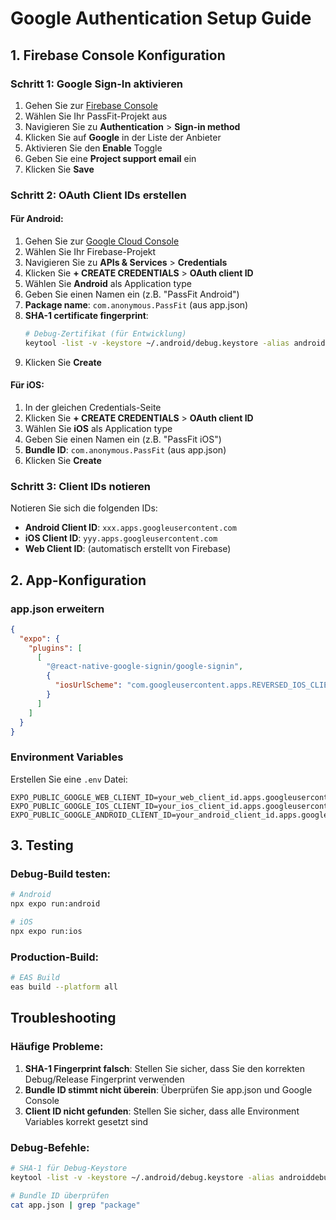 # Google Authentication Setup Guide

## 1. Firebase Console Konfiguration

### Schritt 1: Google Sign-In aktivieren
1. Gehen Sie zur [Firebase Console](https://console.firebase.google.com)
2. Wählen Sie Ihr PassFit-Projekt aus
3. Navigieren Sie zu **Authentication** > **Sign-in method**
4. Klicken Sie auf **Google** in der Liste der Anbieter
5. Aktivieren Sie den **Enable** Toggle
6. Geben Sie eine **Project support email** ein
7. Klicken Sie **Save**

### Schritt 2: OAuth Client IDs erstellen

#### Für Android:
1. Gehen Sie zur [Google Cloud Console](https://console.cloud.google.com)
2. Wählen Sie Ihr Firebase-Projekt
3. Navigieren Sie zu **APIs & Services** > **Credentials**
4. Klicken Sie **+ CREATE CREDENTIALS** > **OAuth client ID**
5. Wählen Sie **Android** als Application type
6. Geben Sie einen Namen ein (z.B. "PassFit Android")
7. **Package name**: `com.anonymous.PassFit` (aus app.json)
8. **SHA-1 certificate fingerprint**: 
   ```bash
   # Debug-Zertifikat (für Entwicklung)
   keytool -list -v -keystore ~/.android/debug.keystore -alias androiddebugkey -storepass android -keypass android
   ```
9. Klicken Sie **Create**

#### Für iOS:
1. In der gleichen Credentials-Seite
2. Klicken Sie **+ CREATE CREDENTIALS** > **OAuth client ID**
3. Wählen Sie **iOS** als Application type
4. Geben Sie einen Namen ein (z.B. "PassFit iOS")
5. **Bundle ID**: `com.anonymous.PassFit` (aus app.json)
6. Klicken Sie **Create**

### Schritt 3: Client IDs notieren
Notieren Sie sich die folgenden IDs:
- **Android Client ID**: `xxx.apps.googleusercontent.com`
- **iOS Client ID**: `yyy.apps.googleusercontent.com`
- **Web Client ID**: (automatisch erstellt von Firebase)

## 2. App-Konfiguration

### app.json erweitern
```json
{
  "expo": {
    "plugins": [
      [
        "@react-native-google-signin/google-signin",
        {
          "iosUrlScheme": "com.googleusercontent.apps.REVERSED_IOS_CLIENT_ID"
        }
      ]
    ]
  }
}
```

### Environment Variables
Erstellen Sie eine `.env` Datei:
```env
EXPO_PUBLIC_GOOGLE_WEB_CLIENT_ID=your_web_client_id.apps.googleusercontent.com
EXPO_PUBLIC_GOOGLE_IOS_CLIENT_ID=your_ios_client_id.apps.googleusercontent.com
EXPO_PUBLIC_GOOGLE_ANDROID_CLIENT_ID=your_android_client_id.apps.googleusercontent.com
```

## 3. Testing

### Debug-Build testen:
```bash
# Android
npx expo run:android

# iOS
npx expo run:ios
```

### Production-Build:
```bash
# EAS Build
eas build --platform all
```

## Troubleshooting

### Häufige Probleme:
1. **SHA-1 Fingerprint falsch**: Stellen Sie sicher, dass Sie den korrekten Debug/Release Fingerprint verwenden
2. **Bundle ID stimmt nicht überein**: Überprüfen Sie app.json und Google Console
3. **Client ID nicht gefunden**: Stellen Sie sicher, dass alle Environment Variables korrekt gesetzt sind

### Debug-Befehle:
```bash
# SHA-1 für Debug-Keystore
keytool -list -v -keystore ~/.android/debug.keystore -alias androiddebugkey -storepass android -keypass android

# Bundle ID überprüfen
cat app.json | grep "package"
